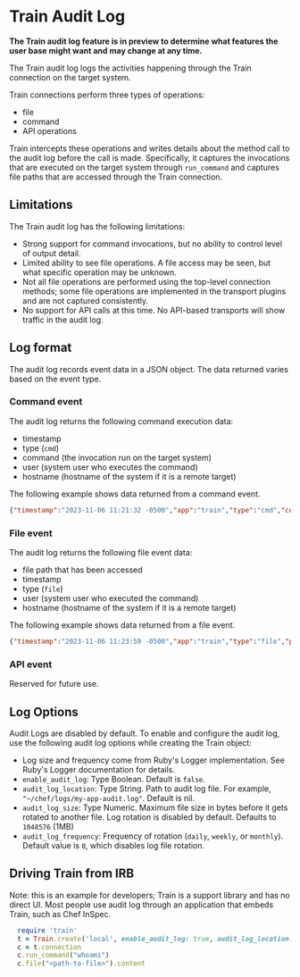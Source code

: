 # Train Audit Log

**The Train audit log feature is in preview to determine what features the user base might want and may change at any time.**

The Train audit log logs the activities happening through the Train connection on the target system.

Train connections perform three types of operations:

- file
- command
- API operations

Train intercepts these operations and writes details about the method call to the audit log before the call is made.
Specifically, it captures the invocations that are executed on the target system through `run_command` and captures file paths that are accessed through the Train connection.

## Limitations

The Train audit log has the following limitations:

- Strong support for command invocations, but no ability to control level of output detail.
- Limited ability to see file operations. A file access may be seen, but what specific operation may be unknown.
- Not all file operations are performed using the top-level connection methods; some file operations are implemented in the transport plugins and are not captured consistently.
- No support for API calls at this time. No API-based transports will show traffic in the audit log.

## Log format

The audit log records event data in a JSON object. The data returned varies based on the event type.

### Command event

The audit log returns the following command execution data:

- timestamp
- type (`cmd`)
- command (the invocation run on the target system)
- user (system user who executes the command)
- hostname (hostname of the system if it is a remote target)

The following example shows data returned from a command event.

```json
{"timestamp":"2023-11-06 11:21:32 -0500","app":"train","type":"cmd","command":"whoami"}
```

### File event

The audit log returns the following file event data:

- file path that has been accessed
- timestamp
- type (`file`)
- user (system user who executed the command)
- hostname (hostname of the system if it is a remote target)

The following example shows data returned from a file event.

```json
{"timestamp":"2023-11-06 11:23:59 -0500","app":"train","type":"file","path":"/tmp"}
```

### API event

Reserved for future use.

## Log Options

Audit Logs are disabled by default. To enable and configure the audit log, use the following audit log options while creating the Train object:

- Log size and frequency come from Ruby's Logger implementation. See Ruby's Logger documentation for details.
- `enable_audit_log`: Type Boolean. Default is `false`.
- `audit_log_location`: Type String. Path to audit log file. For example, `"~/chef/logs/my-app-audit.log"`. Default is nil.
- `audit_log_size`: Type Numeric. Maximum file size in bytes before it gets rotated to another file. Log rotation is disabled by default. Defaults to `1048576` (1MB)
- `audit_log_frequency`: Frequency of rotation (`daily`, `weekly`, or `monthly`). Default value is `0`, which disables log file rotation.

## Driving Train from IRB

Note: this is an example for developers; Train is a support library and has no direct UI. Most people use audit log through an application that embeds Train, such as Chef InSpec.

```ruby
  require 'train'
  t = Train.create('local', enable_audit_log: true, audit_log_location: "my.log")
  c = t.connection
  c.run_command("whoami")
  c.file("<path-to-file>").content
```
